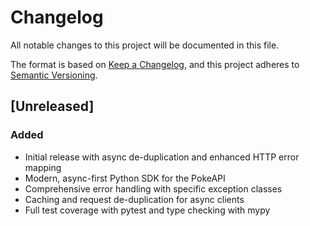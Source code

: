 # Changelog

All notable changes to this project will be documented in this file.

The format is based on [Keep a Changelog](https://keepachangelog.com/en/1.0.0/),
and this project adheres to [Semantic Versioning](https://semver.org/spec/v2.0.0.html).

## [Unreleased]

### Added
- Initial release with async de-duplication and enhanced HTTP error mapping
- Modern, async-first Python SDK for the PokeAPI
- Comprehensive error handling with specific exception classes
- Caching and request de-duplication for async clients
- Full test coverage with pytest and type checking with mypy